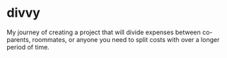 # divvy
My journey of creating a project that will divide expenses between co-parents, roommates, or anyone you need to split costs with over a longer period of time.
